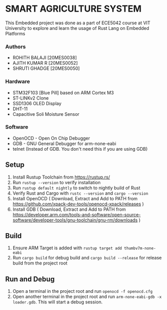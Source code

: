 # SMART AGRICULTURE SYSTEM

This Embedded project was done as a part of ECE5042 course at VIT University to explore and learn the usage of Rust Lang on Embedded Platforms

### Authors
- ROHITH BALAJI [20MES0038]
- AJITH KUMAR R [20MES0052]
- SHRUTI GHADGE [20MES0050]

### Hardware
- STM32F103 [Blue Pill] based on ARM Cortex M3
- ST-LINKv2 Clone
- SSD1306 OLED Display
- DHT-11
- Capacitive Soli Moisture Sensor

### Software
- OpenOCD - Open On Chip Debugger
- GDB - GNU General Debugger for arm-none-eabi
- telnet (Instead of GDB. You don't need this if you are using GDB)

## Setup
1. Install Rustup Toolchain from https://rustup.rs/
2. Run `rustup --version` to verify installation
3. Run `rustup default nightly` to switch to nightly build of Rust
4. Verify Rust and Cargo with `rustc --version` and `cargo --version`
5. Install OpenOCD ( Download, Extract and Add to PATH from https://github.com/xpack-dev-tools/openocd-xpack/releases )
6. Install GDB ( Download, Extract and Add to PATH from https://developer.arm.com/tools-and-software/open-source-software/developer-tools/gnu-toolchain/gnu-rm/downloads )

## Build
1. Ensure ARM Target is added with `rustup target add thumbv7m-none-eabi`
2. Run `cargo build` for debug build and `cargo build --release` for release build from the project root

## Run and Debug
1. Open a terminal in the project root and run `openocd -f openocd.cfg`
2. Open another terminal in the project root and run `arm-none-eabi-gdb -x loader.gdb`. This will start a debug session.
